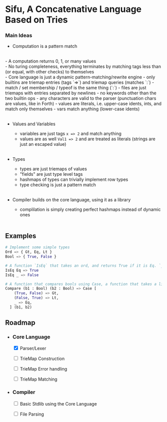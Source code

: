 # Sifu, A Concatenative Language Based on Tries


### Main Ideas
 
- Computation is a pattern match
<br/>
- A computation returns 0, 1, or many values
<br/>
- No turing completeness, everything terminates by matching tags less than (or equal, with other checks) to themselves
<br />
- Core language is just a dynamic pattern-matching/rewrite engine
  - only builtins are triemap entries (tags `=>`) and triemap queries (matches `:`)
  - match / set membership / typeof is the same thing (`:`)
  - files are just triemaps with entries separated by newlines
  - no keywords other than the two builtin ops
  - any characters are valid to the parser (punctuation chars are values, like in Forth)
  - values are literals, i.e. upper-case idents, ints, and match only themselves
  - vars match anything (lower-case idents)
<br/><br/>

- Values and Variables
  - variables are just tags `x => 2` and match anything
  - values are as well `Val1 => 2` and are treated as literals (strings are just an escaped value)
<br/><br/>

- Types
  - types are just triemaps of values
  - "fields" are just type level tags
  - hashmaps of types can trivially implement row types
  - type checking is just a pattern match
<br/><br/>

- Compiler builds on the core language, using it as a library
  - complilation is simply creating perfect hashmaps instead of dynamic ones
<br/><br/>

## Examples
  ```python
  # Implement some simple types
  Ord => { Gt, Eq, Lt }
  Bool => { True, False }

  # A function `IsEq` that takes an ord, and returns True if it is Eq. `_` is just another var, meant to be unused. 
  IsEq Eq => True
  IsEq _ => False

  # A function that compares bools using Case, a function that takes a list of tags and another arg and applies them against the arg until one matches:
  Compare (b1 : Bool) (b2 : Bool) => Case [
      (True, False) => Gt,
      (False, True) => Lt,
      _ => Eq,
    ] (b1, b2)
  ```

## Roadmap

- ### Core Language
  
  <input type="checkbox" checked > Parser/Lexer </input>

  <input type="checkbox"> TrieMap Construction </input>

  <input type="checkbox"> TrieMap Error handling </input>

  <input type="checkbox"> TrieMap Matching </input>

- ### Compiler

  <input type="checkbox"> Basic Stdlib using the Core Language </input>

  <input type="checkbox"> File Parsing </input>
